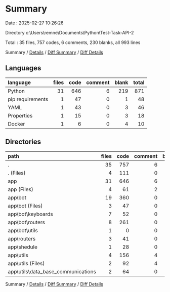 # Summary

Date : 2025-02-27 10:26:26

Directory c:\\Users\\remne\\Documents\\Python\\Test-Task-API-2

Total : 35 files,  757 codes, 6 comments, 230 blanks, all 993 lines

Summary / [Details](details.md) / [Diff Summary](diff.md) / [Diff Details](diff-details.md)

## Languages
| language | files | code | comment | blank | total |
| :--- | ---: | ---: | ---: | ---: | ---: |
| Python | 31 | 646 | 6 | 219 | 871 |
| pip requirements | 1 | 47 | 0 | 1 | 48 |
| YAML | 1 | 43 | 0 | 3 | 46 |
| Properties | 1 | 15 | 0 | 3 | 18 |
| Docker | 1 | 6 | 0 | 4 | 10 |

## Directories
| path | files | code | comment | blank | total |
| :--- | ---: | ---: | ---: | ---: | ---: |
| . | 35 | 757 | 6 | 230 | 993 |
| . (Files) | 4 | 111 | 0 | 11 | 122 |
| app | 31 | 646 | 6 | 219 | 871 |
| app (Files) | 4 | 61 | 2 | 32 | 95 |
| app\\bot | 19 | 360 | 0 | 112 | 472 |
| app\\bot (Files) | 3 | 47 | 0 | 17 | 64 |
| app\\bot\\keyboards | 7 | 52 | 0 | 19 | 71 |
| app\\bot\\routers | 8 | 261 | 0 | 75 | 336 |
| app\\bot\\utils | 1 | 0 | 0 | 1 | 1 |
| app\\routers | 3 | 41 | 0 | 20 | 61 |
| app\\shedule | 1 | 28 | 0 | 9 | 37 |
| app\\utils | 4 | 156 | 4 | 46 | 206 |
| app\\utils (Files) | 2 | 92 | 4 | 28 | 124 |
| app\\utils\\data_base_communications | 2 | 64 | 0 | 18 | 82 |

Summary / [Details](details.md) / [Diff Summary](diff.md) / [Diff Details](diff-details.md)